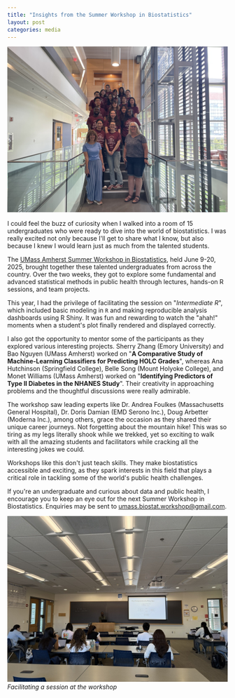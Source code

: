 ```yaml
---
title: "Insights from the Summer Workshop in Biostatistics"
layout: post
categories: media
---
```



![grp](/assets/images/swib/swib2025_grp.jpg)


I could feel the buzz of curiosity when I walked into a room of 15 undergraduates who were ready to dive into the world of biostatistics. I was really excited not only because I'll get to share what I know, but also because I knew I would learn just as much from the talented students.

The [UMass Amherst Summer Workshop in Biostatistics][swib-page], held June 9-20, 2025, brought together these talented undergraduates from across the country. Over the two weeks, they got to explore some fundamental and advanced statistical methods in public health through lectures, hands-on R sessions, and team projects.

This year, I had the privilege of facilitating the session on "*Intermediate R*", which included basic modeling in `R` and making reproducible analysis dashboards using R Shiny. It was fun and rewarding to watch the "ahah!" moments when a student's plot finally rendered and displayed correctly.

I also got the opportunity to mentor some of the participants as they explored various interesting projects. Sherry Zhang (Emory University) and Bao Nguyen (UMass Amherst) worked on "**A Comparative Study of Machine-Learning Classifiers for Predicting HOLC Grades**", whereas Ana Hutchinson (Springfield College), Belle Song (Mount Holyoke College), and Monet Williams (UMass Amherst) worked on "**Identifying Predictors of Type II Diabetes in the NHANES Study**". Their creativity in approaching problems and the thoughtful discussions were really admirable.

The workshop saw leading experts like Dr. Andrea Foulkes (Massachusetts General Hospital), Dr. Doris Damian (EMD Serono Inc.), Doug Arbetter (Moderna Inc.), among others, grace the occasion as they shared their unique career journeys. Not forgetting about the mountain hike! This was so tiring as my legs literally shook while we trekked, yet so exciting to walk with all the amazing students and facilitators while cracking all the interesting jokes we could.

Workshops like this don't just teach skills. They make biostatistics accessible and exciting, as they spark interests in this field that plays a critical role in tackling some of the world's public health challenges.

If you're an undergraduate and curious about data and public health, I encourage you to keep an eye out for the next Summer Workshop in Biostatistics. Enquiries may be sent to [umass.biostat.workshop@gmail.com](mailto:umass.biostat.workshop@gmail.com).



![grp2](/assets/images/swib/swib2025_grp2.jpeg)
*Facilitating a session at the workshop*



[swib-page]: https://www.umass.edu/public-health-sciences/academics/biostatistics/summer-workshop-biostatistics
